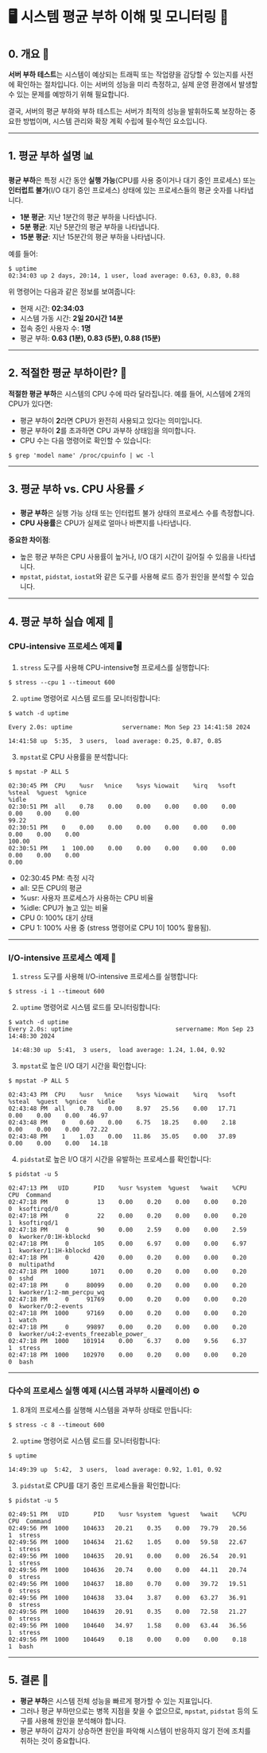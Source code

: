 # 🖥️ 시스템 평균 부하 이해 및 모니터링 🚀
## 0. 개요 🎈
**서버 부하 테스트**는 시스템이 예상되는 트래픽 또는 작업량을 감당할 수 있는지를 사전에 확인하는 절차입니다. 이는 서버의 성능을 미리 측정하고, 실제 운영 환경에서 발생할 수 있는 문제를 예방하기 위해 필요합니다.

결국, 서버의 평균 부하와 부하 테스트는 서버가 최적의 성능을 발휘하도록 보장하는 중요한 방법이며, 시스템 관리와 확장 계획 수립에 필수적인 요소입니다.

---

## 1. 평균 부하 설명 📊

**평균 부하**은 특정 시간 동안 **실행 가능**(CPU를 사용 중이거나 대기 중인 프로세스) 또는 **인터럽트 불가**(I/O 대기 중인 프로세스) 상태에 있는 프로세스들의 평균 숫자를 나타냅니다.

- **1분 평균**: 지난 1분간의 평균 부하을 나타냅니다.
- **5분 평균**: 지난 5분간의 평균 부하을 나타냅니다.
- **15분 평균**: 지난 15분간의 평균 부하을 나타냅니다.

예를 들어:

```
$ uptime
02:34:03 up 2 days, 20:14, 1 user, load average: 0.63, 0.83, 0.88
```

위 명령어는 다음과 같은 정보를 보여줍니다:
- 현재 시간: **02:34:03**
- 시스템 가동 시간: **2일 20시간 14분**
- 접속 중인 사용자 수: **1명**
- 평균 부하: **0.63 (1분), 0.83 (5분), 0.88 (15분)**

---

## 2. 적절한 평균 부하이란? 🤔

**적절한 평균 부하**은 시스템의 CPU 수에 따라 달라집니다. 예를 들어, 시스템에 2개의 CPU가 있다면:
- 평균 부하이 **2**라면 CPU가 완전히 사용되고 있다는 의미입니다.
- 평균 부하이 **2**를 초과하면 CPU 과부하 상태임을 의미합니다.
- CPU 수는 다음 명령어로 확인할 수 있습니다:

```
$ grep 'model name' /proc/cpuinfo | wc -l
```

---

## 3. 평균 부하 vs. CPU 사용률 ⚡

- **평균 부하**은 실행 가능 상태 또는 인터럽트 불가 상태의 프로세스 수를 측정합니다.
- **CPU 사용률**은 CPU가 실제로 얼마나 바쁜지를 나타냅니다.

**중요한 차이점**:
- 높은 평균 부하은 CPU 사용률이 높거나, I/O 대기 시간이 길어질 수 있음을 나타냅니다.
- `mpstat`, `pidstat`, `iostat`와 같은 도구를 사용해 로드 증가 원인을 분석할 수 있습니다.

---

## 4. 평균 부하 실습 예제 🧪

### CPU-intensive 프로세스 예제 🖥️

1. `stress` 도구를 사용해 CPU-intensive형 프로세스를 실행합니다:

```
$ stress --cpu 1 --timeout 600
```

2. `uptime` 명령어로 시스템 로드를 모니터링합니다:

```
$ watch -d uptime

Every 2.0s: uptime              servername: Mon Sep 23 14:41:58 2024

14:41:58 up  5:35,  3 users,  load average: 0.25, 0.87, 0.85
```

3. `mpstat`로 CPU 사용률을 분석합니다:

```
$ mpstat -P ALL 5

02:30:45 PM  CPU    %usr   %nice    %sys %iowait    %irq   %soft  %steal  %guest  %gnice                                                                                      %idle
02:30:51 PM  all    0.78    0.00    0.00    0.00    0.00    0.00    0.00    0.00    0.00                                                                                      99.22
02:30:51 PM    0    0.00    0.00    0.00    0.00    0.00    0.00    0.00    0.00    0.00                                                                                     100.00
02:30:51 PM    1  100.00    0.00    0.00    0.00    0.00    0.00    0.00    0.00    0.00                                                                                       0.00
```
- 02:30:45 PM: 측정 시각
- all: 모든 CPU의 평균
- %usr: 사용자 프로세스가 사용하는 CPU 비율
- %idle: CPU가 놀고 있는 비율
- CPU 0: 100% 대기 상태
- CPU 1: 100% 사용 중 (stress 명령어로 CPU 1이 100% 활용됨).
---

### I/O-intensive 프로세스 예제 💾

1. `stress` 도구를 사용해 I/O-intensive 프로세스를 실행합니다:

```
$ stress -i 1 --timeout 600
```

2. `uptime` 명령어로 시스템 로드를 모니터링합니다:

```
$ watch -d uptime
Every 2.0s: uptime                             servername: Mon Sep 23 14:48:30 2024

 14:48:30 up  5:41,  3 users,  load average: 1.24, 1.04, 0.92
```

3. `mpstat`로 높은 I/O 대기 시간을 확인합니다:

```
$ mpstat -P ALL 5

02:43:43 PM  CPU    %usr   %nice    %sys %iowait    %irq   %soft  %steal  %guest  %gnice   %idle
02:43:48 PM  all    0.78    0.00    8.97   25.56    0.00   17.71    0.00    0.00    0.00   46.97
02:43:48 PM    0    0.60    0.00    6.75   18.25    0.00    2.18    0.00    0.00    0.00   72.22
02:43:48 PM    1    1.03    0.00   11.86   35.05    0.00   37.89    0.00    0.00    0.00   14.18

```

4. `pidstat`로 높은 I/O 대기 시간을 유발하는 프로세스를 확인합니다:

```
$ pidstat -u 5

02:47:13 PM   UID       PID    %usr %system  %guest   %wait    %CPU   CPU  Command
02:47:18 PM     0        13    0.00    0.20    0.00    0.00    0.20     0  ksoftirqd/0
02:47:18 PM     0        22    0.00    0.20    0.00    0.00    0.20     1  ksoftirqd/1
02:47:18 PM     0        90    0.00    2.59    0.00    0.00    2.59     0  kworker/0:1H-kblockd
02:47:18 PM     0       105    0.00    6.97    0.00    0.00    6.97     1  kworker/1:1H-kblockd
02:47:18 PM     0       420    0.00    0.20    0.00    0.00    0.20     0  multipathd
02:47:18 PM  1000      1071    0.00    0.20    0.00    0.00    0.20     0  sshd
02:47:18 PM     0     80099    0.00    0.20    0.00    0.00    0.20     1  kworker/1:2-mm_percpu_wq
02:47:18 PM     0     91769    0.00    0.20    0.00    0.00    0.20     0  kworker/0:2-events
02:47:18 PM  1000     97169    0.00    0.20    0.00    0.00    0.20     1  watch
02:47:18 PM     0     99897    0.00    0.20    0.00    0.00    0.20     0  kworker/u4:2-events_freezable_power_
02:47:18 PM  1000    101914    0.00    6.37    0.00    9.56    6.37     1  stress
02:47:18 PM  1000    102970    0.00    0.20    0.00    0.00    0.20     0  bash

```

---

### 다수의 프로세스 실행 예제 (시스템 과부하 시뮬레이션) ⚙️

1. 8개의 프로세스를 실행해 시스템을 과부하 상태로 만듭니다:

```
$ stress -c 8 --timeout 600
```

2. `uptime` 명령어로 시스템 로드를 모니터링합니다:

```
$ uptime

14:49:39 up  5:42,  3 users,  load average: 0.92, 1.01, 0.92

```

3. `pidstat`로 CPU를 대기 중인 프로세스들을 확인합니다:

```
$ pidstat -u 5

02:49:51 PM   UID       PID    %usr %system  %guest   %wait    %CPU   CPU  Command
02:49:56 PM  1000    104633   20.21    0.35    0.00   79.79   20.56     1  stress
02:49:56 PM  1000    104634   21.62    1.05    0.00   59.58   22.67     1  stress
02:49:56 PM  1000    104635   20.91    0.00    0.00   26.54   20.91     1  stress
02:49:56 PM  1000    104636   20.74    0.00    0.00   44.11   20.74     0  stress
02:49:56 PM  1000    104637   18.80    0.70    0.00   39.72   19.51     0  stress
02:49:56 PM  1000    104638   33.04    3.87    0.00   63.27   36.91     0  stress
02:49:56 PM  1000    104639   20.91    0.35    0.00   72.58   21.27     0  stress
02:49:56 PM  1000    104640   34.97    1.58    0.00   63.44   36.56     1  stress
02:49:56 PM  1000    104649    0.18    0.00    0.00    0.00    0.18     1  bash

```

---

## 5. 결론 📝

- **평균 부하**은 시스템 전체 성능을 빠르게 평가할 수 있는 지표입니다.
- 그러나 평균 부하만으로는 병목 지점을 찾을 수 없으므로, `mpstat`, `pidstat` 등의 도구를 사용해 원인을 분석해야 합니다.
- 평균 부하이 갑자기 상승하면 원인을 파악해 시스템이 반응하지 않기 전에 조치를 취하는 것이 중요합니다.
